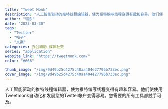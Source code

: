 ```yaml
---
title: "Tweet Monk"
description: "人工智能驱动的推特线程编辑器，使为推特编写线程变得有趣和容易。他们使使用Tweetmonk自动化和发展您的Twitter"
author: "瑞东"
date: "2023-03-30"
tags:
  - "Twitter"
  - "帖子"
  - "文案"
categories: 办公辅助 媒体社交
series: "application"
website_link: "https://tweetmonk.com/"
color: "#666"

thumb_image: "/img/9d49b25c4275c40aa404e27796b733ec.png"
cover_image: "/img/9d49b25c4275c40aa404e27796b733ec.png"
---
```


人工智能驱动的推特线程编辑器，使为推特编写线程变得有趣和容易。他们使使用Tweetmonk自动化和发展您的Twitter帐户变得容易。您需要的所有工具都触手可及。 
